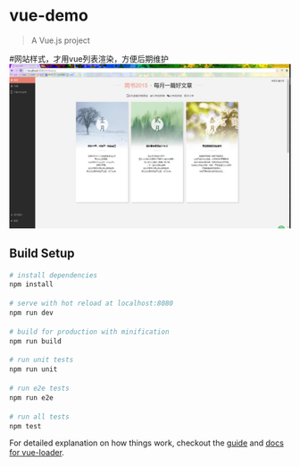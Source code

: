 # vue-demo

> A Vue.js project

#网站样式，才用vue列表渲染，方便后期维护
![网站样式，才用vue列表渲染，方便后期维护](https://raw.githubusercontent.com/Mrjeff578575/markdownphoto/master/vue-demo-jianshu.jpg)
## Build Setup

``` bash
# install dependencies
npm install

# serve with hot reload at localhost:8080
npm run dev

# build for production with minification
npm run build

# run unit tests
npm run unit

# run e2e tests
npm run e2e

# run all tests
npm test
```

For detailed explanation on how things work, checkout the [guide](http://vuejs-templates.github.io/webpack/) and [docs for vue-loader](http://vuejs.github.io/vue-loader).
